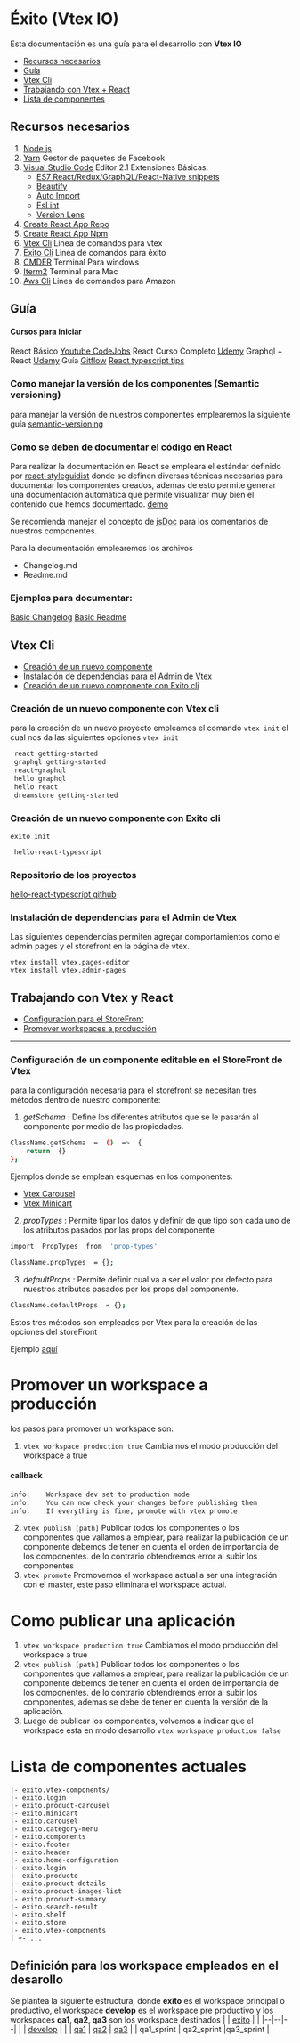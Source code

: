 

Éxito (Vtex IO)
===================


Esta documentación es una guía para el desarrollo con **Vtex IO**

* [Recursos necesarios](#recursos-necesarios)
* [Guía](#guía)
* [Vtex Cli](#vtex-cli)
* [Trabajando con Vtex + React](#trabajando-con-vtex-y-react)
* [Lista de componentes](#lista-de-componentes-actuales)

## Recursos necesarios


1. [Node js](https://nodejs.org/es/) 
2. [Yarn](https://yarnpkg.com/en/) Gestor de paquetes de Facebook
3. [Visual Studio Code](https://code.visualstudio.com/) Editor
	2.1 Extensiones Básicas:
	 *  [ES7 React/Redux/GraphQL/React-Native snippets](https://marketplace.visualstudio.com/items?itemName=dsznajder.es7-react-js-snippets) 
	* [Beautify](https://marketplace.visualstudio.com/items?itemName=HookyQR.beautify)
	* [Auto Import](https://marketplace.visualstudio.com/items?itemName=steoates.autoimport)
	* [EsLint](https://marketplace.visualstudio.com/items?itemName=dbaeumer.vscode-eslint) 
	* [Version Lens](https://marketplace.visualstudio.com/items?itemName=pflannery.vscode-versionlens)
4. [Create React App Repo](https://github.com/facebook/create-react-app) 
5. [Create React App Npm](https://www.npmjs.com/package/create-react-app)
7. [Vtex Cli](https://www.npmjs.com/package/vtex) Linea de comandos para vtex
8. [Exito Cli](https://www.npmjs.com/package/exito-cli) Linea de comandos para éxito
9. [CMDER](http://cmder.net/) Terminal Para windows
10. [Iterm2](https://www.iterm2.com/) Terminal para Mac
11. [Aws Cli](https://docs.aws.amazon.com/cli/latest/userguide/install-windows.html) Linea de comandos para Amazon

## Guía

#### Cursos para iniciar

React Básico [Youtube CodeJobs](https://www.youtube.com/watch?v=bG53Pw17tog&list=PLeWI3XlFEVOX6jACDygzApsvigQiDrun8)
React Curso Completo [Udemy](https://exito.udemy.com/react-the-complete-guide-incl-redux/learn/v4/overview)
Graphql + React [Udemy](https://exito.udemy.com/graphql-with-react-course/learn/v4/content)
Guía [Gitflow](http://aprendegit.com/que-es-git-flow/)
[React typescript tips](https://github.com/sw-yx/react-typescript-cheatsheet)

### Como manejar la versión de los componentes (Semantic versioning)

para manejar la versión de nuestros componentes emplearemos la siguiente guía [semantic-versioning](https://docs.npmjs.com/about-semantic-versioning)

###  Como se deben de documentar el código en React

Para realizar la documentación en React se empleara el estándar definido por [react-styleguidist](https://react-styleguidist.js.org/docs/documenting.html) donde se definen diversas técnicas necesarias para documentar los componentes creados, ademas de esto permite generar una documentación automática que permite visualizar muy bien el contenido que hemos documentado. [demo](https://github.com/styleguidist/react-styleguidist/tree/master/examples/basic) 

Se recomienda manejar el concepto de [jsDoc](http://usejsdoc.org/) para los comentarios de nuestros componentes.

Para la documentación emplearemos los archivos 
* Changelog.md
* Readme.md

### Ejemplos para documentar:

[Basic Changelog](https://github.com/Maik3345/exito-vtex-doc/tree/master/CHANGELOG-BASIC.md)
[Basic Readme](https://github.com/Maik3345/exito-vtex-doc/blob/master/README-BASIC.md)

## Vtex Cli

* [Creación de un nuevo componente](#creación-de-un-nuevo-componente-con-vtex-cli)
* [Instalación de dependencias para el Admin de Vtex](#instalación-de-dependencias-para-el-admin-de-vtex)
*  [Creación de un nuevo componente con Exito cli](#creación-de-un-nuevo-componente-con-exito-cli)

### Creación de un nuevo componente con Vtex cli

para la creación de un nuevo proyecto empleamos el comando `vtex init` el cual nos da las siguientes opciones
`vtex init`

```bash
 react getting-started
 graphql getting-started
 react+graphql
 hello graphql
 hello react
 dreamstore getting-started
```

### Creación de un nuevo componente con Exito cli

`exito init`
```bash
 hello-react-typescript
```
### Repositorio  de los proyectos

[hello-react-typescript github](https://github.com/Maik3345/hello-react-ts)

### Instalación de dependencias para el Admin de Vtex

Las siguientes dependencias permiten agregar comportamientos como el admin pages y el storefront en la página de vtex.

    vtex install vtex.pages-editor
    vtex install vtex.admin-pages


## Trabajando con Vtex y React


* [Configuración para el StoreFront](#configuración-de-un-componente-editable-en-el-storefront-de-vtex)
* [Promover workspaces a producción](#promover-un-workspace-a-producción)

---

### Configuración de un componente editable en el StoreFront de Vtex

para la configuración necesaria para el storefront se necesitan tres métodos dentro de nuestro componente:


1. *getSchema* : Define los diferentes atributos que se le pasarán al componente por medio de las propiedades.
```bash
ClassName.getSchema  =  ()  =>  {
	return  {}
};
```
Ejemplos donde se emplean esquemas en los componentes:
* [Vtex Carousel](https://github.com/vtex-apps/carousel)
* [Vtex Minicart](https://github.com/vtex-apps/minicart)

2. *propTypes* : Permite tipar los datos y definir de que tipo son cada uno de los atributos pasados por las props del componente
```bash
import  PropTypes  from  'prop-types'

ClassName.propTypes  = {};
```
 3. *defaultProps* : Permite definir cual va a ser el valor por defecto para nuestros atributos pasados por los props del componente.
```bash
ClassName.defaultProps  = {};
```

Estos tres métodos son empleados por Vtex para la creación de las opciones del storeFront

Ejemplo [aquí](https://github.com/Maik3345/exito-vtex-doc/blob/master/components/schema-examples/basic-shecma-js.js)



# Promover un workspace a producción


los pasos para promover un workspace son:
1. `vtex workspace production true`  Cambiamos el modo producción del workspace a true
#### callback 
````bash
info:    Workspace dev set to production mode
info:    You can now check your changes before publishing them
info:    If everything is fine, promote with vtex promote
````
2. `vtex publish [path]` Publicar todos los componentes o los componentes que vallamos a emplear, para realizar la publicación de un componente debemos de tener en cuenta el orden de importancia de los componentes. de lo contrario obtendremos error al subir los componentes
3. `vtex promote` Promovemos el workspace actual a ser una integración con el master, este paso eliminara el workspace actual.

# Como publicar una aplicación

1. `vtex workspace production true`  Cambiamos el modo producción del workspace a true
2. `vtex publish [path]` Publicar todos los componentes o los componentes que vallamos a emplear, para realizar la publicación de un componente debemos de tener en cuenta el orden de importancia de los componentes. de lo contrario obtendremos error al subir los componentes, ademas se debe de tener en cuenta la versión de la aplicación.
3. Luego de publicar los componentes, volvemos a indicar que el workspace esta en modo desarrollo `vtex workspace production false`

# Lista de componentes actuales

```
|- exito.vtex-components/
|- exito.login
|- exito.product-carousel
|- exito.minicart
|- exito.carousel
|- exito.category-menu
|- exito.components
|- exito.footer
|- exito.header
|- exito.home-configuration
|- exito.login
|- exito.producto
|- exito.product-details
|- exito.product-images-list
|- exito.product-summary
|- exito.search-result
|- exito.shelf
|- exito.store
|- exito.vtex-components
| +- ...
```



## Definición para los workspace empleados en el desarollo

Se plantea la siguiente estructura, donde **exito** es el workspace principal o productivo, el workspace **develop** es el workspace pre productivo y los workspaces **qa1, qa2, qa3** son los workspace destinados 
|  | [exito](exito.myvtex) |  |
|--|--|--|
|  | [develop](https://develop--exito.myvtex.com/) |  |
| [qa1](https://qa1--exito.myvtex.com/) | [qa2](https://qa2--exito.myvtex.com/)  | [qa3](https://qa3--exito.myvtex.com/) |
| qa1_sprint | qa2_sprint |qa3_sprint  |




<!--stackedit_data:
eyJoaXN0b3J5IjpbLTE0NzAzMzM2MzQsMTQ5Mjk2MjM0MiwtNz
E1MzY0MjgwXX0=
-->